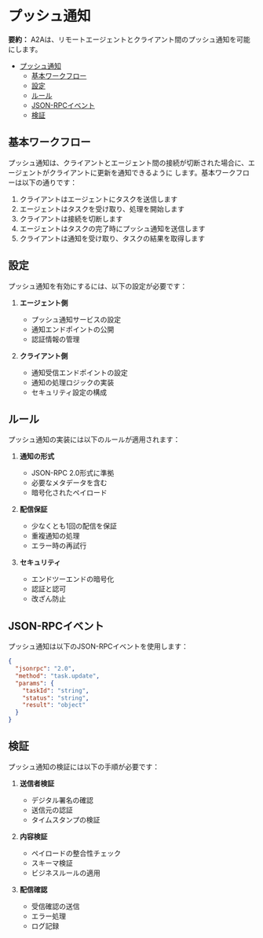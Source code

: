 # プッシュ通知

**要約：** A2Aは、リモートエージェントとクライアント間のプッシュ通知を可能にします。

<!-- TOC -->

- [プッシュ通知](#プッシュ通知)
  - [基本ワークフロー](#基本ワークフロー)
  - [設定](#設定)
  - [ルール](#ルール)
  - [JSON-RPCイベント](#json-rpcイベント)
  - [検証](#検証)

<!-- /TOC -->

## 基本ワークフロー

プッシュ通知は、クライアントとエージェント間の接続が切断された場合に、エージェントがクライアントに更新を通知できるように
します。基本ワークフローは以下の通りです：

1. クライアントはエージェントにタスクを送信します
2. エージェントはタスクを受け取り、処理を開始します
3. クライアントは接続を切断します
4. エージェントはタスクの完了時にプッシュ通知を送信します
5. クライアントは通知を受け取り、タスクの結果を取得します

## 設定

プッシュ通知を有効にするには、以下の設定が必要です：

1. **エージェント側**

   - プッシュ通知サービスの設定
   - 通知エンドポイントの公開
   - 認証情報の管理

2. **クライアント側**
   - 通知受信エンドポイントの設定
   - 通知の処理ロジックの実装
   - セキュリティ設定の構成

## ルール

プッシュ通知の実装には以下のルールが適用されます：

1. **通知の形式**

   - JSON-RPC 2.0形式に準拠
   - 必要なメタデータを含む
   - 暗号化されたペイロード

2. **配信保証**

   - 少なくとも1回の配信を保証
   - 重複通知の処理
   - エラー時の再試行

3. **セキュリティ**
   - エンドツーエンドの暗号化
   - 認証と認可
   - 改ざん防止

## JSON-RPCイベント

プッシュ通知は以下のJSON-RPCイベントを使用します：

```json
{
  "jsonrpc": "2.0",
  "method": "task.update",
  "params": {
    "taskId": "string",
    "status": "string",
    "result": "object"
  }
}
```

## 検証

プッシュ通知の検証には以下の手順が必要です：

1. **送信者検証**

   - デジタル署名の確認
   - 送信元の認証
   - タイムスタンプの検証

2. **内容検証**

   - ペイロードの整合性チェック
   - スキーマ検証
   - ビジネスルールの適用

3. **配信確認**
   - 受信確認の送信
   - エラー処理
   - ログ記録
